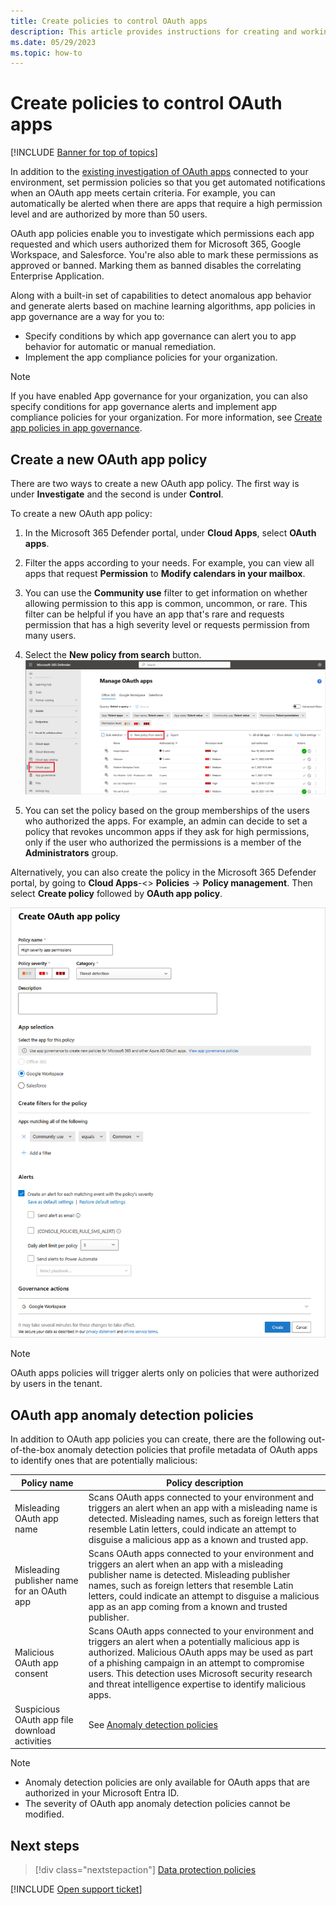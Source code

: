 ```yaml
---
title: Create policies to control OAuth apps 
description: This article provides instructions for creating and working with app permission policies in Microsoft Defender for Cloud Apps.
ms.date: 05/29/2023
ms.topic: how-to
---
```

# Create policies to control OAuth apps

[!INCLUDE [Banner for top of topics](includes/banner.md)]

In addition to the [existing investigation of OAuth apps](manage-app-permissions.md) connected to your environment, set permission policies so that you get automated notifications when an OAuth app meets certain criteria. For example, you can automatically be alerted when there are apps that require a high permission level and are authorized by more than 50 users.

OAuth app policies enable you to investigate which permissions each app requested and which users authorized them for Microsoft 365, Google Workspace, and Salesforce. You're also able to mark these permissions as approved or banned. Marking them as banned disables the correlating Enterprise Application.

Along with a built-in set of capabilities to detect anomalous app behavior and generate alerts based on machine learning algorithms, app policies in app governance are a way for you to:

- Specify conditions by which app governance can alert you to app behavior for automatic or manual remediation.
- Implement the app compliance policies for your organization.

> [!Note]
> If you have enabled App governance for your organization, you can also specify conditions for app governance alerts and implement app compliance policies for your organization. For more information, see [Create app policies in app governance](app-governance-app-policies-create.md).

## Create a new OAuth app policy

There are two ways to create a new OAuth app policy. The first way is under **Investigate** and the second is under **Control**.

To create a new OAuth app policy:

1. In the Microsoft 365 Defender portal, under **Cloud Apps**, select **OAuth apps**.

1. Filter the apps according to your needs. For example, you can view all apps that request **Permission** to **Modify calendars in your mailbox**.
1. You can use the **Community use** filter to get information on whether allowing permission to this app is common, uncommon, or rare. This filter can be helpful if you have an app that's rare and requests permission that has a high severity level or requests permission from many users.
1. Select the **New policy from search** button.
    ![New policy from search.](media/app-permissions-filter.png)

1. You can set the policy based on the group memberships of the users who authorized the apps. For example, an admin can decide to set a policy that revokes uncommon apps if they ask for high permissions, only if the user who authorized the permissions is a member of the **Administrators** group.

Alternatively, you can also create the policy in the Microsoft 365 Defender portal, by going to **Cloud Apps**-<> **Policies** -> **Policy management**. Then select **Create policy** followed by **OAuth app policy**.

   ![new OAuth app policy.](media/app-permissions-policy.png)

> [!NOTE]
> OAuth apps policies will trigger alerts only on policies that were authorized by users in the tenant.

## OAuth app anomaly detection policies

In addition to OAuth app policies you can create, there are the following out-of-the-box anomaly detection policies that profile metadata of OAuth apps to identify ones that are potentially malicious:

| Policy name | Policy description |
| --- | --- |
| Misleading OAuth app name | Scans OAuth apps connected to your environment and triggers an alert when an app with a misleading name is detected. Misleading names, such as foreign letters that resemble Latin letters, could indicate an attempt to disguise a malicious app as a known and trusted app. |
| Misleading publisher name for an OAuth app | Scans OAuth apps connected to your environment and triggers an alert when an app with a misleading publisher name is detected. Misleading publisher names, such as foreign letters that resemble Latin letters, could indicate an attempt to disguise a malicious app as an app coming from a known and trusted publisher. |
| Malicious OAuth app consent | Scans OAuth apps connected to your environment and triggers an alert when a potentially malicious app is authorized. Malicious OAuth apps may be used as part of a phishing campaign in an attempt to compromise users. This detection uses Microsoft security research and threat intelligence expertise to identify malicious apps. |
| Suspicious OAuth app file download activities | See [Anomaly detection policies](anomaly-detection-policy.md#suspicious-oauth-app-file-download-activities) |


> [!NOTE]
>
> - Anomaly detection policies are only available for OAuth apps that are authorized in your Microsoft Entra ID.
> - The severity of OAuth app anomaly detection policies cannot be modified.

## Next steps

> [!div class="nextstepaction"]
> [Data protection policies](data-protection-policies.md)

[!INCLUDE [Open support ticket](includes/support.md)]
